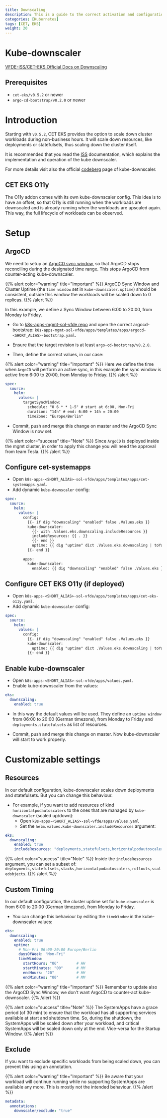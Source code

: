 ```yaml
---
title: Downscaling
description: This is a guide to the correct activation and configuration of the Kube Downscaler.
categories: [Kubernetes]
tags: [CET, EKS]
weight: 20
---
```


# Kube-downscaler

[VFDE-ISS/CET-EKS Official Docs on Downscaling](https://github.vodafone.com/pages/VFDE-ISS/cet-eks/docs/concepts/downscaling/)


## Prerequisites

- `cet-eks/v0.5.2` or newer
- `argo-cd-bootstrap/v0.2.0` or newer

# Introduction

Starting with `v0.5.2`, CET EKS provides the option to scale down cluster workloads during non-business hours. It will scale down resources, like deployments or statefulsets, thus scaling down the cluster itself.

It is recommended that you read the [ISS](https://github.vodafone.com/pages/VFDE-ISS/cet-eks/docs/concepts/downscaling/) documentation, which explains the implementation and operation of the kube downscaler.

For more details visit also the official [codeberg](https://codeberg.org/hjacobs/kube-downscaler) page of kube-downscaler.

## CET EKS O11y

The O11y addon comes with its own kube-downscaler config. This idea is to have an offset, so that O11y is still running when the workloads are downscaled and is already running when the workloads are upscaled again. This way, the full lifecycle of workloads can be observed.

# Setup

## ArgoCD

We need to setup an [ArgoCD sync window](https://argo-cd.readthedocs.io/en/stable/user-guide/sync_windows/), so that ArgoCD stops reconciling during the designated time range. This stops ArgoCD from counter-acting kube-downscaler.

{{% alert color="warning" title="Important" %}}
ArgoCD Sync Window and Cluster Uptime (the `time window` set in `kube-downscaler.uptime`) should be consistent, outside this window the workloads will be scaled down to 0 replicas.
{{% /alert %}}

In this example, we define a Sync Window between 6:00 to 20:00, from Monday to Friday.

- Go to [k8s-apps-mgmt-sol-vfde repo](https://github.vodafone.com/VFDE-SOL/k8s-apps-mgmt-sol-vfde) and open the correct argocd-bootstrap: `k8s-apps-mgmt-sol-vfde/apps/templates/apps/argocd-<SHORT_ALIAS>-bootstrap.yaml`.

- Ensure that the target revision is at least `argo-cd-bootstrap/v0.2.0`.

- Then, define the correct values, in our case:

{{% alert color="warning" title="Important" %}}
Here we define the time when `ArgoCD` will perform an active sync, in this example the sync window is active from 6:00 to 20:00, from Monday to Friday.
{{% /alert %}}

```yaml
spec:
  source:
    helm:
      values: |
        targetSyncWindow:
          schedule: "0 6 * * 1-5" # start at 6:00, Mon-Fri
          duration: "14h" # end: 6:00 + 14h = 20:00
          timeZone: "Europe/Berlin"
```

- Commit, push and merge this change on master and the ArgoCD Sync Window is now set.

{{% alert color="success" title="Note" %}}
Since `ArgoCD` is deployed inside the mgmt cluster, in order to apply this change you will need the approval from team Tesla.
{{% /alert %}}

## Configure cet-systemapps

- Open `k8s-apps-<SHORT_ALIAS>-sol-vfde/apps/templates/apps/cet-systemapps.yaml`.
- Add dynamic `kube-downscaler` config:


```yaml
spec:
  source:
    helm:
      values: |
        config:
          {{- if dig "downscaling" "enabled" false .Values.eks }}
          kube-downscaler:
            {{- with .Values.eks.downscaling.includeResources }}
            includeResources: {{ . }}
            {{- end }}
            uptime: {{ dig "uptime" dict .Values.eks.downscaling | toYaml | nindent 14}}
          {{- end }}

        apps:
          kube-downscaler:
            enabled: {{ dig "downscaling" "enabled" false .Values.eks }}
```


## Configure CET EKS O11y (if deployed)

- Open `k8s-apps-<SHORT_ALIAS>-sol-vfde/apps/templates/apps/cet-eks-o11y.yaml`.
- Add dynamic `kube-downscaler` config:


```yaml
spec:
  source:
    helm:
      values: |
        config:
          {{- if dig "downscaling" "enabled" false .Values.eks }}
          kube-downscaler:
            uptime: {{ dig "uptime" dict .Values.eks.downscaling | toYaml | nindent 14}}
          {{- end }}
```


## Enable kube-downscaler

- Open `k8s-apps-<SHORT_ALIAS>-sol-vfde/apps/values.yaml`.
- Enable kube-downscaler from the values:

```yaml
eks:
  downscaling:
    enabled: true
```

- In this way the default values will be used. They define an `uptime window` from 06:00 to 20:00 (German timezone), from Monday to Friday and `deployments,statefulsets` as list of resources.

- Commit, push and merge this change on master. Now kube-downscaler will start to work properly.

# Customizable settings

## Resources

In our default configuration, kube-downscaler scales down deployments and statefulsets. But you can change this behaviour.

- For example, if you want to add resources of kind `horizontalpodautoscalers` to the ones that are managed by `kube-downscaler` (scaled up/down):
    - Open `k8s-apps-<SHORT_ALIAS>-sol-vfde/apps/values.yaml`
    - Set the `helm.values.kube-downscaler.includeResources` argument:

```yaml
eks:
  downscaling:
    enabled: true
    includeResources: "deployments,statefulsets,horizontalpodautoscalers"  # resources to scale
```

{{% alert color="success" title="Note" %}}
Inside the `includeResources` argument, you can set a subset of: `deployments,statefulsets,stacks,horizontalpodautoscalers,rollouts,scaledobjects`.
{{% /alert %}}

## Custom Timing

In our default configuration, the cluster uptime set for `kube-downscaler` is from 6:00 to 20:00 (German timezone), from Monday to Friday.

- You can change this behaviour by editing the `timeWindow` in the kube-downscaler values:

```yaml
eks:
  downscaling:
    enabled: true
    uptime:
      # Mon-Fri 06:00-20:00 Europe/Berlin
      daysOfWeek: "Mon-Fri"
      timeWindow:
        startHours: "06"        # HH
        startMinutes: "00"      # MM
        endHours: "20"          # HH
        endMinutes: "00"        # MM
```

{{% alert color="warning" title="Important" %}}
Remember to update also the ArgoCD Sync Window, we don't want ArgoCD to counter-act kube-downscaler.
{{% /alert %}}

{{% alert color="success" title="Note" %}}
The SystemApps have a grace period (of 30 min) to ensure that the workload has all supporting services available at start and shutdown time. So, during the shutdown, the SystemApps will be scaled down after your workload, and critical SystemApps will be scaled down only at the end. Vice-versa for the Startup Window.
{{% /alert %}}

## Exclude

If you want to exclude specific workloads from being scaled down, you can prevent this using an annotation.

{{% alert color="warning" title="Important" %}}
Be aware that your workload will continue running while no supporting SystemApps are available any more. This is mostly not the intended behaviour.
{{% /alert %}}

```yaml
metadata:
  annotations:
    downscaler/exclude: "true"
```
